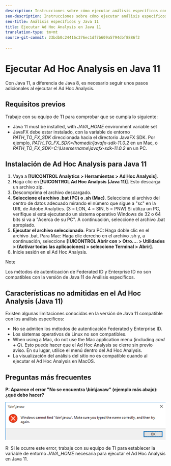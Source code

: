 ```yaml
---
description: Instrucciones sobre cómo ejecutar análisis específicos con Java 11.
seo-description: Instrucciones sobre cómo ejecutar análisis específicos con Java 11.
seo-title: Análisis específicos y Java 11
title: Ejecutar Ad Hoc Analysis en Java 11
translation-type: tm+mt
source-git-commit: 23bdb0c24416c376ec1df7b609a5794dbf8886f2

---
```



# Ejecutar Ad Hoc Analysis en Java 11

Con Java 11, a diferencia de Java 8, es necesario seguir unos pasos adicionales al ejecutar el Ad Hoc Analysis.

## Requisitos previos

Trabaje con su equipo de TI para comprobar que se cumpla lo siguiente:

* Java 11 must be installed, with *JAVA_HOME* environment variable set
* JavaFX debe estar instalado, con la variable de entorno *PATH_TO_FX_SDK* direccionada hacia el directorio JavaFX SDK. Por ejemplo, *PATH_TO_FX_SDK=/homedir/javafx-sdk-11.0.2* en un Mac, o *PATH_TO_FX_SDK=C:\Usersername\javafx-sdk-11.0.2* en un PC.

## Instalación de Ad Hoc Analysis para Java 11

1. Vaya a **[!UICONTROL Analytics &gt; Herramientas &gt; Ad Hoc Analysis]**.
1. Haga clic en **[!UICONTROL Ad Hoc Analysis (Java 11)]**. Esto descarga un archivo zip.
1. Descomprima el archivo descargado.
1. **Seleccione el archivo .bat (PC) o .sh (Mac)**. Seleccione el archivo del centro de datos adecuado mirando el número que sigue a "sc" en la URL de Adobe Analytics. (3 = LON, 4 = SIN, 5 = PNW) Si utiliza un PC, verifique si está ejecutando un sistema operativo Windows de 32 o 64 bits si va a "Acerca de su PC". A continuación, seleccione el archivo .bat apropiado.
1. **Ejecutar el archivo seleccionado**. Para PC: Haga doble clic en el archivo .bat. Para Mac: Haga clic derecho en el archivo .sh y, a continuación, seleccione **[!UICONTROL Abrir con &gt; Otro....  &gt; Utilidades &gt; (Activar todas las aplicaciones) &gt; seleccione Terminal &gt; Abrir]**.
1. Inicie sesión en el Ad Hoc Analysis.

>[!Note]
>
> Los métodos de autenticación de Federated ID y Enterprise ID no son compatibles con la versión de Java 11 de Análisis específicos.

## Características no admitidas en el Ad Hoc Analysis (Java 11)

Existen algunas limitaciones conocidas en la versión de Java 11 compatible con los análisis específicos:

* No se admiten los métodos de autenticación Federated y Enterprise ID.
* Los sistemas operativos de Linux no son compatibles.
* When using a Mac, do not use the Mac application menu (including *cmd + Q*). Esto puede hacer que el Ad Hoc Analysis se cierre sin previo aviso. En su lugar, utilice el menú dentro del Ad Hoc Analysis.
* La visualización del análisis del sitio no es compatible cuando al ejecutar el Ad Hoc Analysis en MacOS.

## Preguntas más frecuentes

**P: Aparece el error "No se encuentra \bin\javaw" (ejemplo más abajo): ¿qué debo hacer?**

![](/help/analyze/ad-hoc-analysis/assets/error-java.png)

R: Si le ocurre este error, trabaje con su equipo de TI para establecer la variable de entorno *JAVA_HOME* necesaria para ejecutar el Ad Hoc Analysis en Java 11.